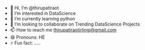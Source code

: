 - 👋 Hi, I’m @thirupatiraot
- 👀 I’m interested in DataScience
- 🌱 I’m currently learning python
- 💞️ I’m looking to collaborate on Trending DataScience Projects
- 📫 How to reach me thirupatiraotirlingi@gmail.com
- 😄 Pronouns: HE
- ⚡ Fun fact: .....

<!---
thirupatiraot/thirupatiraot is a ✨ special ✨ repository because its `README.md` (this file) appears on your GitHub profile.
You can click the Preview link to take a look at your changes.
--->
